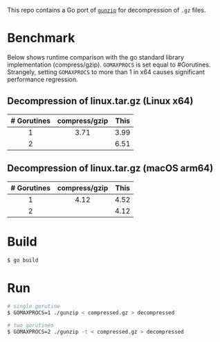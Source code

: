 This repo contains a Go port of [`gunzip`](https://github.com/TechHara/gunzip) for decompression of `.gz` files.

# Benchmark
Below shows runtime comparison with the go standard library implementation (compress/gzip). `GOMAXPROCS` is set equal to #Gorutines. Strangely, setting `GOMAXPROCS` to more than 1 in x64 causes significant performance regression.

## Decompression of linux.tar.gz (Linux x64)
|  # Gorutines | compress/gzip  | This  |
|:-:|:-:|:-:|
| 1 | 3.71 | 3.99 |
| 2 | | 6.51 |

## Decompression of linux.tar.gz (macOS arm64)
|  # Gorutines | compress/gzip  | This  |
|:-:|:-:|:-:|
| 1 | 4.12 | 4.52 |
| 2 | | 4.12 |


# Build
```sh
$ go build
```

# Run
```sh
# single gorutine
$ GOMAXPROCS=1 ./gunzip < compressed.gz > decompressed

# two gorutines
$ GOMAXPROCS=2 ./gunzip -t < compressed.gz > decompressed
```
